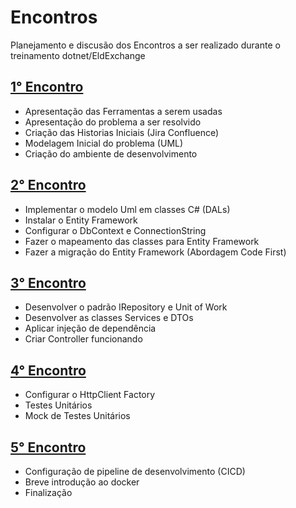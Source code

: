 # Encontros

Planejamento e discusão dos Encontros a ser realizado durante o treinamento dotnet/EldExchange

## [1° Encontro](./Encontro_1.md)

* Apresentação das Ferramentas a serem usadas
* Apresentação do problema a ser resolvido
* Criação das Historias Iniciais (Jira Confluence)
* Modelagem Inicial do problema (UML)
* Criação do ambiente de desenvolvimento

## [2° Encontro](./Encontro_2.md)

* Implementar o modelo Uml em classes C\# (DALs)
* Instalar o Entity Framework
* Configurar o DbContext e ConnectionString
* Fazer o mapeamento das classes para Entity Framework
* Fazer a migração do Entity Framework (Abordagem Code First)

## [3° Encontro](./Encontro_3.md)

* Desenvolver o padrão IRepository e Unit of Work
* Desenvolver as classes Services e DTOs
* Aplicar injeção de dependência
* Criar Controller funcionando

## [4° Encontro](./Encontro_4.md)

* Configurar o HttpClient Factory
* Testes Unitários
* Mock de Testes Unitários

## [5° Encontro](./Encontro_5.md)

* Configuração de pipeline de desenvolvimento (CICD)
* Breve introdução ao docker
* Finalização
